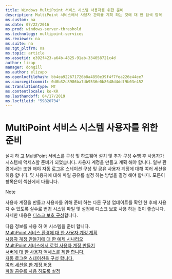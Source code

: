 ```yaml
---
title: Windows MultiPoint 서비스 시스템 사용자를 위한 준비
description: MultiPoint 서비스에서 사용자 관리를 계획 하는 것에 대 한 탐색 항목
ms.custom: na
ms.date: 07/22/2016
ms.prod: windows-server-threshold
ms.technology: multipoint-services
ms.reviewer: na
ms.suite: na
ms.tgt_pltfrm: na
ms.topic: article
ms.assetid: e392f423-a64b-4825-91ab-334058721c4d
author: lizap
manager: dongill
ms.author: elizapo
ms.openlocfilehash: bb4ea922671726b8a4850e39f4f7fea226e44ee7
ms.sourcegitcommit: 0d0b32c8986ba7db9536e0b8648d4ddf9b03e452
ms.translationtype: MT
ms.contentlocale: ko-KR
ms.lasthandoff: 04/17/2019
ms.locfileid: "59820734"
---
```

# <a name="prepare-your-multipoint-services-system-for-users"></a>MultiPoint 서비스 시스템 사용자를 위한 준비
설치 하 고 MultiPoint 서비스를 구성 및 하드웨어 설치 및 추가 구성 수행 후 사용자가 시스템에 액세스할 준비가 되었습니다. 사용자 계정을 만들고 계획 해야 합니다. 일부 환경에서는 또한 해야 자동 로그온 스테이션 구성 및 공유 사용자 계정에 대해 여러 세션을 허용 합니다. 및 사용자에 대해 파일 공유를 설정 하는 방법을 결정 해야 합니다. 모든이 항목은이 섹션에서 다룹니다.  
  
> [!NOTE]  
> 사용자 계정을 만들고 사용자를 위해 준비 하는 다른 구성 업데이트를 확인 한 후에 사용자 수 있도록 실수로 변경 시스템 파일 및 설정에 디스크 보호 사용 하는 것이 좋습니다. 자세한 내용은 [디스크 보호 구성](Configure-Disk-Protection-in-MultiPoint-services.md)합니다.  
  
다음 정보를 사용 하 여 시스템을 준비 합니다.  
[MultiPoint 서비스 환경에 대 한 사용자 계정 계획](Plan-user-accounts-for-your-MultiPoint-services-environment.md)  
[사용자 계정 만들기에 대 한 예제 시나리오](Example-scenarios--MultiPoint-Services-user-accounts.md)  
[MultiPoint 서비스에서 로컬 사용자 계정 만들기](Create-local-user-accounts.md)  
[서버에 대 한 사용자 액세스를 제한 합니다.](Limit-users--access-to-the-server-in-MultiPoint-services.md)  
[자동 로그온 스테이션을 구성 합니다.](Configure-stations-for-automatic-logon.md)  
[여러 세션을 한 계정 허용](Allow-one-account-to-have-multiple-sessions.md)  
[파일 공유를 사용 하도록 설정](Enable-file-sharing-in-MultiPoint-services.md)